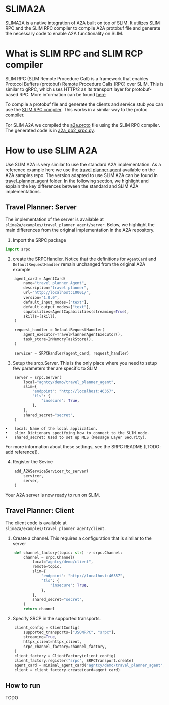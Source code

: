 # SLIMA2A

SLIMA2A is a native integration of A2A built on top of SLIM. It utilizes SLIM RPC and the
SLIM RPC compiler to compile A2A protobuf file and generate the necessary code to enable 
A2A functionality on SLIM.

# What is SLIM RPC and SLIM RCP compiler

SLIM RPC (SLIM Remote Procedure Call) is a framework that enables Protocol Buffers (protobuf)
Remote Procedure Calls (RPC) over SLIM. This is similar to gRPC, which uses HTTP/2 as 
its transport layer for protobuf-based RPC. More information can be found [here](../slimrpc/README.md) 

To compile a protobuf file and generate the clients and service stub you can use
the [SLIM RPC compiler](../../../srpc-compiler/README.md). This works in a similar way to the protoc compiler.

For SLIM A2A we compiled the [a2a.proto](https://github.com/a2aproject/A2A/blob/main/specification/grpc/a2a.proto)
file using the SLIM RPC compiler. The generated code is in [a2a_pb2_srpc.py](./slima2a/types/a2a_pb2_srpc.py).

# How to use SLIM A2A

Use SLIM A2A is very similar to use the standard A2A implementation. As a
reference example here we use the
[travel planner agent](https://github.com/a2aproject/a2a-samples/tree/main/samples/python/agents/travel_planner_agent)
available on the A2A samples repo. The version adapted to use SLIM A2A can be found in
[travel_planner_agent](./examples/travel_planner_agent/) folder. In the following section, we highlight 
and explain the key differences between the standard and SLIM A2A implementations.

## Travel Planner: Server

The implementation of the server is available at ```slima2a/examples/travel_planner_agent/server```.
Below, we highlight the main differences from the original implementation in the A2A repository.

1. Import the SRPC package
```python
import srpc
```

2. create the SRPCHandler. Notice that the definitions for `AgentCard` and 
`DefaultRequestHandler` remain unchanged from the original A2A example
```python
    agent_card = AgentCard(
        name="travel planner Agent",
        description="travel planner",
        url="http://localhost:10001/",
        version="1.0.0",
        default_input_modes=["text"],
        default_output_modes=["text"],
        capabilities=AgentCapabilities(streaming=True),
        skills=[skill],
    )

    request_handler = DefaultRequestHandler(
        agent_executor=TravelPlannerAgentExecutor(),
        task_store=InMemoryTaskStore(),
    )

    servicer = SRPCHandler(agent_card, request_handler)
```
3. Setup the srcp.Server. This is the only place where 
you need to setup few parameters ther are specific to SLIM
```python
    server = srpc.Server(
        local="agntcy/demo/travel_planner_agent",
        slim={
            "endpoint": "http://localhost:46357",
            "tls": {
                "insecure": True,
            },
        },
        shared_secret="secret",
    )
```
	•	local: Name of the local application.
	•	slim: Dictionary specifying how to connect to the SLIM node.
	•	shared_secret: Used to set up MLS (Message Layer Security).
For more information about these settings, see the SRPC README ([TODO: add reference]).

4. Register the Sevice
```python
    add_A2AServiceServicer_to_server(
        servicer,
        server,
    )
```

Your A2A server is now ready to run on SLIM.


## Travel Planner: Client
The client code is available at ```slima2a/examples/travel_planner_agent/client```.

1. Create a channel. This requires a configuration that is similar to the server
```python
    def channel_factory(topic: str) -> srpc.Channel:
        channel = srpc.Channel(
            local="agntcy/demo/client",
            remote=topic,
            slim={
                "endpoint": "http://localhost:46357",
                "tls": {
                    "insecure": True,
                },
            },
            shared_secret="secret",
        )
        return channel
```

2. Specify SRCP in the supported transports.

```python
    client_config = ClientConfig(
        supported_transports=["JSONRPC", "srpc"],
        streaming=True,
        httpx_client=httpx_client,
        srpc_channel_factory=channel_factory,
    )
    client_factory = ClientFactory(client_config)
    client_factory.register("srpc", SRPCTransport.create)
    agent_card = minimal_agent_card("agntcy/demo/travel_planner_agent", ["srpc"])
    client = client_factory.create(card=agent_card)
```

## How to run
TODO

<!--
```
from a2a.server.request_handlers import DefaultRequestHandler

agent_executor = MyAgentExecutor()
request_handler = DefaultRequestHandler(
     agent_executor=agent_executor, task_store=InMemoryTaskStore()
)

servicer = SRPCHandler(agent_card, request_handler)

server = srpc.server()
a2a_pb2_srpc.add_A2AServiceServicer_to_server(
        servicer
        server,
    )

await server.start()
```

## Client Usage

```
from srpc import SRPCChannel
from a2a.client import ClientFactory, minimal_agent_card
from slima2a.client_transport import SRPCTransport, ClientConfig

def channel_factory(topic) -> SRPCChannel:
    channel = SRPCChannel(
        local=local,
        slim=slim,
        enable_opentelemetry=enable_opentelemetry,
        shared_secret=shared_secret,
    )
    await channel.connect(topic)
    return channel

clientConfig = ClientConfig(srpc_channel_factor=channel_factor)

factory = ClientFactory(clientConfig)
factory.register('srpc', SRPCTransport.create)
ac = minimal_agent_card(topic, ["srpc"])
client = factory.create(ac)

try:
    response = client.send_message(...)
except srpc.SRPCResponseError as e:
    ...
```
--->
